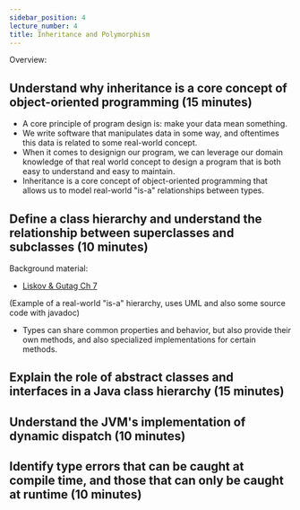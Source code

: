 ```yaml
---
sidebar_position: 4
lecture_number: 4
title: Inheritance and Polymorphism
---
```


Overview:


## Understand why inheritance is a core concept of object-oriented programming (15 minutes)
- A core principle of program design is: make your data mean something.
- We write software that manipulates data in some way, and oftentimes this data is related to some real-world concept.
- When it comes to designign our program, we can leverage our domain knowledge of that real world concept to design a program that is both easy to understand and easy to maintain.
- Inheritance is a core concept of object-oriented programming that allows us to model real-world "is-a" relationships between types.

## Define a class hierarchy and understand the relationship between superclasses and subclasses (10 minutes)
Background material:
- [Liskov & Gutag Ch 7](https://learning.oreilly.com/library/view/program-development-in/9780768685299/ch7.html)

(Example of a real-world "is-a" hierarchy, uses UML and also some source code with javadoc)


- Types can share common properties and behavior, but also provide their own methods, and also specialized implementations for certain methods.

## Explain the role of abstract classes and interfaces in a Java class hierarchy (15 minutes)

## Understand the JVM's implementation of dynamic dispatch (10 minutes)

## Identify type errors that can be caught at compile time, and those that can only be caught at runtime (10 minutes)

